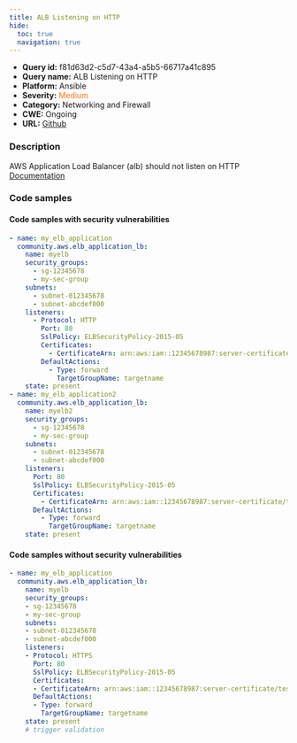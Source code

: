 ```yaml
---
title: ALB Listening on HTTP
hide:
  toc: true
  navigation: true
---
```


<style>
  .highlight .hll {
    background-color: #ff171742;
  }
  .md-content {
    max-width: 1100px;
    margin: 0 auto;
  }
</style>

-   **Query id:** f81d63d2-c5d7-43a4-a5b5-66717a41c895
-   **Query name:** ALB Listening on HTTP
-   **Platform:** Ansible
-   **Severity:** <span style="color:#ff7213">Medium</span>
-   **Category:** Networking and Firewall
-   **CWE:** Ongoing
-   **URL:** [Github](https://github.com/Checkmarx/kics/tree/master/assets/queries/ansible/aws/alb_listening_on_http)

### Description
AWS Application Load Balancer (alb) should not listen on HTTP<br>
[Documentation](https://docs.ansible.com/ansible/latest/collections/community/aws/elb_application_lb_module.html)

### Code samples
#### Code samples with security vulnerabilities
```yaml title="Positive test num. 1 - yaml file" hl_lines="11 29"
- name: my_elb_application
  community.aws.elb_application_lb:
    name: myelb
    security_groups:
      - sg-12345678
      - my-sec-group
    subnets:
      - subnet-012345678
      - subnet-abcdef000
    listeners:
      - Protocol: HTTP
        Port: 80
        SslPolicy: ELBSecurityPolicy-2015-05
        Certificates:
          - CertificateArn: arn:aws:iam::12345678987:server-certificate/test.domain.com
        DefaultActions:
          - Type: forward
            TargetGroupName: targetname
    state: present
- name: my_elb_application2
  community.aws.elb_application_lb:
    name: myelb2
    security_groups:
      - sg-12345678
      - my-sec-group
    subnets:
      - subnet-012345678
      - subnet-abcdef000
    listeners:
      Port: 80
      SslPolicy: ELBSecurityPolicy-2015-05
      Certificates:
        - CertificateArn: arn:aws:iam::12345678987:server-certificate/test.domain.com
      DefaultActions:
        - Type: forward
          TargetGroupName: targetname
    state: present

```


#### Code samples without security vulnerabilities
```yaml title="Negative test num. 1 - yaml file"
- name: my_elb_application
  community.aws.elb_application_lb:
    name: myelb
    security_groups:
    - sg-12345678
    - my-sec-group
    subnets:
    - subnet-012345678
    - subnet-abcdef000
    listeners:
    - Protocol: HTTPS
      Port: 80
      SslPolicy: ELBSecurityPolicy-2015-05
      Certificates:
      - CertificateArn: arn:aws:iam::12345678987:server-certificate/test.domain.com
      DefaultActions:
      - Type: forward
        TargetGroupName: targetname
    state: present
    # trigger validation

```
